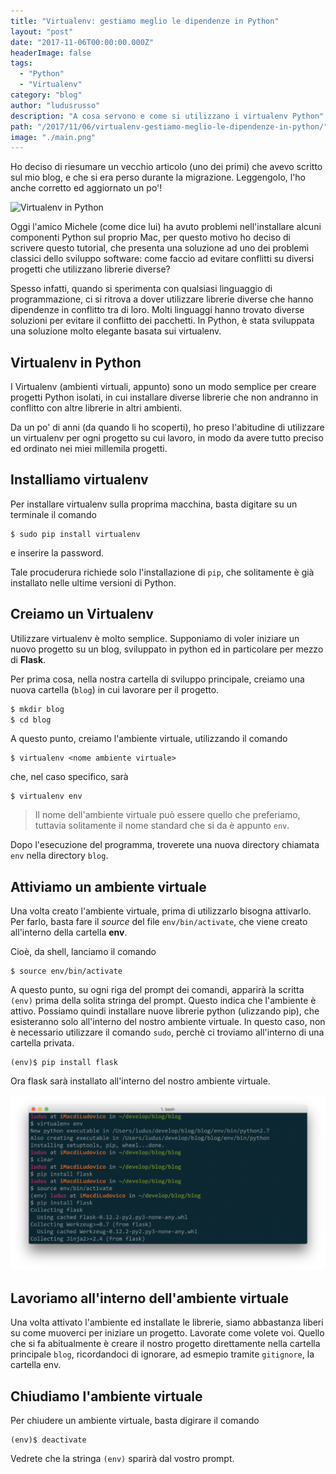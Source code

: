```yaml
---
title: "Virtualenv: gestiamo meglio le dipendenze in Python"
layout: "post"
date: "2017-11-06T00:00:00.000Z"
headerImage: false
tags:
  - "Python"
  - "Virtualenv"
category: "blog"
author: "ludusrusso"
description: "A cosa servono e come si utilizzano i virtualenv Python"
path: "/2017/11/06/virtualenv-gestiamo-meglio-le-dipendenze-in-python/"
image: "./main.png"
---
```


Ho deciso di riesumare un vecchio articolo (uno dei primi) che avevo scritto sul
mio blog, e che si era perso durante la migrazione. Leggengolo, l'ho anche corretto
ed aggiornato un po'!

![Virtualenv in Python](./main.png)

Oggi l'amico Michele (come dice lui) ha avuto problemi nell'installare alcuni componenti Python sul proprio Mac, per questo motivo ho deciso di scrivere questo tutorial, che presenta
una soluzione ad uno dei problemi classici dello sviluppo software: come faccio ad
evitare conflitti su diversi progetti che utilizzano librerie diverse?

Spesso infatti, quando si sperimenta con qualsiasi linguaggio di programmazione, ci si ritrova a dover utilizzare librerie diverse che hanno dipendenze in conflitto tra di loro.
Molti linguaggi hanno trovato diverse soluzioni per evitare il conflitto dei pacchetti.
In Python, è stata sviluppata una soluzione molto elegante basata sui virtualenv.

## Virtualenv in Python

I Virtualenv (ambienti virtuali, appunto) sono un modo semplice per creare progetti Python isolati, in cui installare diverse librerie che non andranno in conflitto con altre librerie in altri ambienti.

Da un po' di anni (da quando li ho scoperti), ho preso l'abitudine di utilizzare un virtualenv per ogni progetto su cui lavoro, in modo da avere tutto preciso ed ordinato nei miei millemila progetti.

## Installiamo virtualenv

Per installare virtualenv sulla proprima macchina, basta digitare su un terminale il comando

```
$ sudo pip install virtualenv
```

e inserire la password.

Tale procuderura richiede solo l'installazione di `pip`, che solitamente è già installato
nelle ultime versioni di Python.

## Creiamo un Virtualenv

Utilizzare virtualenv è molto semplice.
Supponiamo di voler iniziare un nuovo progetto su un blog, sviluppato in python ed in particolare per mezzo di **Flask**.

Per prima cosa, nella nostra cartella di sviluppo principale, creiamo una nuova
cartella (`blog`) in cui lavorare per il progetto.

```bash
$ mkdir blog
$ cd blog
```

A questo punto, creiamo l'ambiente virtuale, utilizzando il comando

```
$ virtualenv <nome ambiente virtuale>
```

che, nel caso specifico, sarà

```
$ virtualenv env
```

> Il nome dell'ambiente virtuale può essere quello che preferiamo, tuttavia solitamente il nome standard che si da è appunto `env`.

Dopo l'esecuzione del programma, troverete una nuova directory chiamata `env` nella directory `blog`.

## Attiviamo un ambiente virtuale

Una volta creato l'ambiente virtuale, prima di utilizzarlo bisogna attivarlo.
Per farlo, basta fare il _source_ del file `env/bin/activate`, che viene creato
all'interno della cartella **env**.

Cioè, da shell, lanciamo il comando

```
$ source env/bin/activate
```

A questo punto, su ogni riga del prompt dei comandi, apparirà la scritta `(env)` prima della solita stringa del prompt. Questo indica che l'ambiente è attivo. Possiamo quindi installare nuove librerie python (ulizzando pip), che esisteranno solo all'interno del nostro ambiente virtuale. In questo caso, non è necessario utilizzare il comando `sudo`, perchè ci troviamo all'interno di una cartella privata.

```
(env)$ pip install flask
```

Ora flask sarà installato all'interno del nostro ambiente virtuale.

![Esempio Shell](./shell.png)

## Lavoriamo all'interno dell'ambiente virtuale

Una volta attivato l'ambiente ed installate le librerie, siamo abbastanza liberi su come muoverci per iniziare un progetto. Lavorate come volete voi. Quello che si fa abitualmente è
creare il nostro progetto direttamente nella cartella principale `blog`, ricordandoci
di ignorare, ad esmepio tramite `gitignore`, la cartella env.

## Chiudiamo l'ambiente virtuale

Per chiudere un ambiente virtuale, basta digirare il comando

```
(env)$ deactivate
```

Vedrete che la stringa `(env)` sparirà dal vostro prompt.
